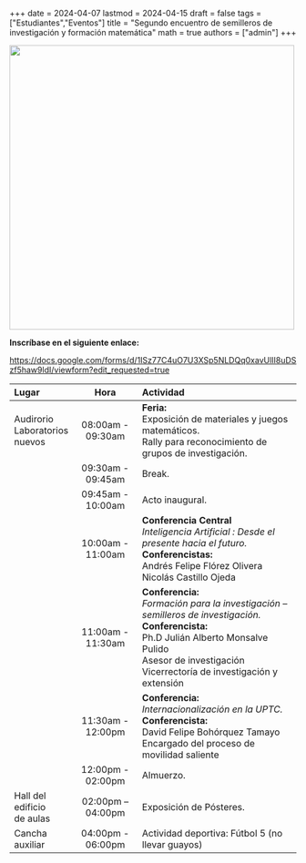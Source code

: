 +++
date      = 2024-04-07
lastmod   = 2024-04-15
draft     = false
tags      = ["Estudiantes","Eventos"]
title     = "Segundo encuentro de semilleros de investigación y formación matemática"
math      = true
authors = ["admin"]
+++


<img src="https://matematicas.netlify.app/img/semilleros/semilleros2024.jpeg"  width="500">

**Inscríbase en el siguiente enlace:**

https://docs.google.com/forms/d/1ISz77C4uO7U3XSp5NLDQq0xavUlII8uDSzf5haw9ldI/viewform?edit_requested=true

Lugar | Hora | Actividad
:-----|:-------:|:--------------------------------
Audirorio<br>Laboratorios<br>nuevos|08:00am - 09:30am  | **Feria:** <br> Exposición de materiales y juegos matemáticos. <br> Rally para reconocimiento de grupos de investigación.
&nbsp; | 09:30am - 09:45am | Break.
&nbsp; | 09:45am - 10:00am | Acto inaugural.
&nbsp; |10:00am - 11:00am | **Conferencia Central** <br> *Inteligencia Artificial : Desde el presente hacia el futuro.* <br> **Conferencistas:** <br> Andrés Felipe Flórez Olivera <br> Nicolás Castillo Ojeda
&nbsp; | 11:00am - 11:30am| **Conferencia:** <br> *Formación para la investigación – semilleros de investigación.* <br> **Conferencista:** <br> Ph.D Julián Alberto Monsalve Pulido<br> Asesor de investigación Vicerrectoría de investigación y extensión
&nbsp;  |11:30am - 12:00pm | **Conferencia:** <br> *Internacionalización en la UPTC.* <br> **Conferencista:** <br> David Felipe Bohórquez Tamayo<br> Encargado del proceso de movilidad saliente
 &nbsp; | 12:00pm - 02:00pm | Almuerzo.
Hall del<br> edificio <br>de aulas | 02:00pm – 04:00pm| Exposición de Pósteres.
Cancha <br> auxiliar| 04:00pm - 06:00pm | Actividad deportiva: Fútbol 5 (no llevar guayos)
